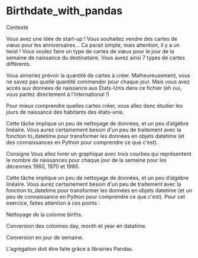# Birthdate_with_pandas
Contexte

Vous avez une idée de start-up ! Vous souhaitez vendre des cartes de vœux pour les anniversaires... Ca parait simple, mais attention, il y a un twist ! Vous voulez faire un type de cartes de vœux pour le jour de la semaine de naissance du destinataire. Vous aurez ainsi 7 types de cartes différents.

Vous aimeriez prévoir la quantité de cartes à créer. Malheureusement, vous ne savez pas quelle quantité commander pour chaque jour. Mais vous avez accès aux données de naissance aux États-Unis dans ce fichier (eh oui, vous partez directement à l'international !)

Pour mieux comprendre quelles cartes créer, vous allez donc étudier les jours de naissance des habitants des états-unis.

Cette tâche implique un peu de nettoyage de données, et un peu d’algèbre linéaire. Vous aurez certainement besoin d'un peu de traitement avec la fonction  to_datetime  pour transformer les données en objets  datetime  (et des connaissances en Python pour comprendre ce que c'est).


Consigne
Vous allez livrer un graphique avec trois courbes qui représentent le nombre de naissances pour chaque jour de la semaine pour les décennies 1960, 1970 et 1980.

Cette tâche implique un peu de nettoyage de données, et un peu d’algèbre linéaire. Vous aurez certainement besoin d'un peu de traitement avec la fonction  to_datetime  pour transformer les données en objets  datetime  (et un peu de connaissance en Python pour comprendre ce que c'est). Pour cet exercice, faites attention à ces points :

Nettoyage de la colonne births.

Conversion des colonnes day, month et year en datatime.

Conversion en jour de semaine.

L'agrégation doit être faite grâce à librairies Pandas.
